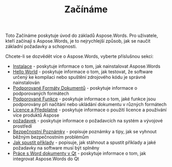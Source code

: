 ﻿---
title: Začínáme
second_title: Aspose.Words pro C++
articleTitle: Začínáme
linktitle: Začínáme
type: docs
description: "Použijte tento úvod do Aspose.Words pro C++ Základy a začněte si uvědomovat hodnotu Aspose.Words pro vaše podnikání."
weight: 10
url: /cs/cpp/getting-started/
timestamp: 2024-09-25-11-08-55
---

Toto Začínáme poskytuje úvod do základů Aspose.Words. Pro uživatele, kteří začínají s Aspose.Words, je to nejrychlejší způsob, jak se naučit základní požadavky a schopnosti.

Chcete-li se dozvědět více o Aspose.Words, vyberte příslušnou sekci:

- [Instalace](/words/cpp/installation/) - poskytuje informace o tom, jak nainstalovat Aspose.Words
- [Hello World](/words/cpp/hello-world/) - poskytuje informace o tom, jak testovat, že software určený ke kompilaci nebo spuštění zdrojového kódu je správně nainstalován
- [Podporované Formáty Dokumentů](/words/cpp/supported-document-formats/) - poskytuje informace o podporovaných formátech
- [Podporované Funkce](/words/cpp/features/) - poskytuje informace o tom, jaké funkce jsou podporovány při načítání nebo ukládání dokumentu v různých formátech
- [Licence a Předplatné](/words/cpp/licensing/) - poskytuje informace o použití licence a používání více produktů Aspose
- [požadavek](/words/cpp/system-requirements/) - poskytuje informace o požadavcích na systém a vývojové prostředí
- [Bezpečnostní Poznámky](/words/cpp/security/) - popisuje poznámky a tipy, jak se vyhnout běžným bezpečnostním problémům
- [Jak spustit příklady](/words/cpp/how-to-run-the-examples/) - popisuje, jak stáhnout a spustit příklady a jaké požadavky na software musí být splněny
- [Práce s Word dokumenty v Qt](/words/cpp/work-with-word-documents-in-qt/) - poskytuje informace o tom, jak integrovat Aspose.Words do Qt
